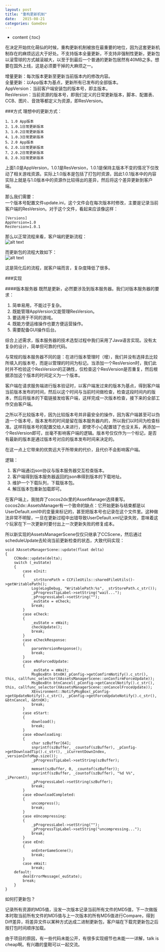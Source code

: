 ```yaml
---
layout: post
title: "重构更新机制"
date:   2015-08-21
categories: GameDev
---
```


* content
{:toc}

在决定开始优化萌仙的时候，重构更新机制被放在最重要的地位，因为这套更新机制存在的麻烦远远大于好处。不支持版本全量更新，不支持非强制性更新，更新包以滚雪球的方式越滚越大，以至于到最后一个普通的更新包居然有40MB之多。想要在国外上线，这是必须要干掉的大麻烦之一。

增量更新：每次版本更新至更新当前版本内的修改内容。  
全量更新：以App版本为基点，更新所有已发布的全部版本。  
AppVersion：当前客户端安装包的版本号，即主版本。   
ResVersion：当前资源的版本号，即我们定义的日常更新版本，脚本、配置表、CCB、图片、音效等都定义为资源，即ResVersion。

###方式
理想中的更新方式：  

	1、1.0 App版本
	2、1.0.1日常更新版本
	3、1.0.2日常更新版本
	4、1.0.3日常更新版本
	5、2.0 App版本
	6、2.0.1日常更新版本
	7、2.0.2日常更新版本
	8、2.0.3日常更新版本

上面1.0是AppVersion，1.0.1是ResVersion，1.0.1是保持主版本不变的情况下仅改动了相关游戏资源。实际上1.0版本是包括了打包时资源，因此1.0.1版本中的内容实际上就是与1.0版本中的资源作比较得出的差异，然后将这个差异更新到客户端。

那么我们需要：  
一个版本号配置文件update.ini，这个文件会在每次版本时修改，主要是记录当前客户端的ResVersion。对于这个文件，看起来应该像这样：  

	[Versions]
	AppVersion=1.0
	ResVersion=1.0.1

那么以正常流程来看，客户端的更新流程：  
![alt text](/img/2015-08-21-1.png)  

而更新包的流程大致如下：  
![alt text](/img/2015-08-21-2.png)  

这是简化后的流程，就客户端而言，复杂度降低了很多。

###实现

####版本服务器
既然是更新，必然要涉及到版本服务器。我们对版本服务器的要求：  
1. 简单易用，不能过于复杂。  
2. 既能管理AppVersion又能管理ResVersion。  
3. 要适用于不同的游戏。  
4. 既能方便运维操作也要方便运营操作。  
5. 需要配备GUI操作后台。

综合上述需求，版本服务器的技术选型过程中我们采用了Java语言实现。没有太复杂的设计，简单但可靠的代码。

与常规的版本服务器不同的是：在进行版本管理时（增），我们并没有选择去比较所填入的版本号，而是以管理的时间为标记。当添加一个ResVersion时，我们此时并不检验这个ResVersion的正确性，仅检查这个ResVersion是否重复，然后根据添加这个版本的时间定义为一个版本。

客户端在请求服务端进行版本验证时，以客户端发过来的版本为基点，得到客户端当前版本发布的时间，然后以这个时间与当前时间做检查，检查这段时间内的版本，然后将版本的下载链接发给客户端，这样完成一次版本检查，接下来的全部工作交由客户端。

之所以不比较版本号，因为比较版本号并非最安全的操作，因为客户端甚至可以伪造一个版本号，版本发布的时间是留在版本服务器内的，所以我们以时间为检查标准。这样将版本号的配置交给人来进行，即使不小心配置错了也没关系，再添加一个ResVersion即可，丝毫不影响客户端的逻辑。版本号仅仅作为一个标记，是否有最新的版本是通过版本号对应的版本发布时间来决定的。

在这一点上它带来的优势远大于所带来的代价，且代价不会影响客户端。

逻辑：  
1. 客户端通过json协议与版本服务器交互检查版本。  
2. 客户端得到版本服务器返回的json串得到版本的下载地址。  
3. 维护一个下载队列，下载版本包。  
4. 解压版本包重新加载即可。  

在客户端上，我抛弃了cocos2dx里的AssetManager选择重写。cocos2dx::AssetsManager有一个致命的缺点：它开始更新与结束都是以UserDefault.xml中的变量来标记的，甚至把版本号也记录在这个文件里。这种做法非常不明智，一旦在更新过程中出错导致UserDefault.xml记录失败，意味着这个玩家在下一次更新时要付出上一次更新失败的修复成本。

所以新实现的AssetsManagerScene仅仅只继承了CCScene，然后通过scheduleUpdate去轮询当前更新检查的状态，大致代码实现：  

    void XAssetsManagerScene::update(float delta)
    {
    	CCNode::update(delta);
    	switch (_euState)
    	{
    		case eInit:
    		{
    			_strStorePath = CCFileUtils::sharedFileUtils()->getWritablePath();
    			Log(eLogDebug, "WritablePath:%s", _strStorePath.c_str());
    			_pProgressTipLabel->setString("wait...");
    			_pProgressLabel->setString("");
    			_euState = eCheck;
    			break;
    		}
    		case eCheck:
    		{
    			_euState = eWait;
    			checkUpdate();
    			break;
    		}
    		case eCheckResponse:
    		{
    			parseVersionResponse();
    			break;
    		}
    		case eNoForcedUpdate:
    		{
    			_euState = eWait;
    			MsgBoxBtn btnOK(_pConfig->getComfirmNotify().c_str(), this, callfunc_selector(XAssetsManagerScene::onConfirmForceUpdate));
    			MsgBoxBtn btnCancel(_pConfig->getCancelNotify().c_str(), this, callfunc_selector(XAssetsManagerScene::onCancelFroceUpdate));
    			XEnvironment::NotifyMsgBox(_pConfig->getUpdateNotify().c_str(), _pConfig->getForceUpdateNotify().c_str(), &btnCancel, &btnOK);
    			break;
    		}
    		case eStart:
    		{
    			download();
    			break;
    		}
    		case eDownloading:
    		{
    			char szBuffer[64];
    			snprintf(szBuffer, _countof(szBuffer), _pConfig->getDownloadTip().c_str(), _iCurrentDownIndex, _versionInfoMap.size());
    			_pProgressTipLabel->setString(szBuffer);
    
    			memset(szBuffer, 0, _countof(szBuffer));
    			snprintf(szBuffer, _countof(szBuffer), "%d %%", _iPercent);
    			_pProgressLabel->setString(szBuffer);
    			break;
    		}
    		case eDownloadCompleted:
    		{
    			uncompress();
    			break;
    		}
    		case eUncompressing:
    		{
    			_pProgressLabel->setString("");
    			_pProgressTipLabel->setString("uncompressing...");
    			break;
    		}
    		case eEnd:
    		{
    			onEnterGameScene();
    			break;
    		}
    		case eWait:
    			break;
    	default:
    		dealErrorMessage(_euState);
    		break;
    	}
    }

如何打更新包？

记录所有资源的MD5值，没发一次版本记录当前所有文件的MD5值，下一次做版本时取当前所有文件的MD5值与上一次版本的所有MD5值进行Compare，得到Diff差异，将差异文件以某种方式达成二进制更新包，客户端在下载完更新包之后按打包时间顺序加载。

由于项目的原因，有一些代码未能公开，有很多实现细节也未能一一详解，talk is cheap啊。有兴趣的童鞋可以一起交流。

